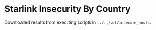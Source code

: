 # Starlink Insecurity By Country

Downloaded results from executing scripts in `../../sql/insecure_hosts`.
